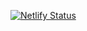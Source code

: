 [![Netlify Status](https://api.netlify.com/api/v1/badges/89b8c7a1-6337-42a8-bb22-badde20a844d/deploy-status)](https://app.netlify.com/sites/minsun/deploys)
